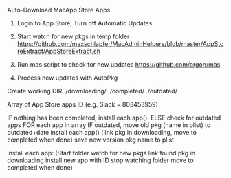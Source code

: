 Auto-Download MacApp Store Apps

1. Login to App Store, Turn off Automatic Updates

2. Start watch for new pkgs in temp folder
https://github.com/maxschlapfer/MacAdminHelpers/blob/master/AppStoreExtract/AppStoreExtract.sh

3. Run mas script to check for new updates
https://github.com/argon/mas

4. Process new updates with AutoPkg

Create working DIR
./downloading/
./completed/
./outdated/

Array of App Store apps ID (e.g. Slack = 803453959)

IF nothing has been completed, install each app().
ELSE check for outdated apps
   FOR each app in array
	IF outdated, move old pkg (name in plist) to outdated+date
	   install each app()
	   (link pkg in downloading, move to completed when done)
	   save new version pkg name to plist


install each app:
(Start folder watch for new pkgs
link found pkg in downloading
install new app with ID
stop watching folder
move to completed when done)
